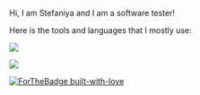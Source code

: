 

Hi, I am Stefaniya and I am a software tester!

Here is the tools and languages that I mostly use:

  <a href="https://skillicons.dev">
    <img src="https://skillicons.dev/icons?i=cs,js,html,css,postman,docker,dotnet,visualstudio,vscode,nodejs,github,selenium,grafana,prometheus,mongodb,mysql,windows,wordpress&perline=6" />
  </a>
</p>

  <img src="https://github-readme-stats.vercel.app/api/top-langs/?username=StefRuseva88&theme=synthwave" />
</p>

  <a href="https://GitHub.com/Naereen/">
    <img src="http://ForTheBadge.com/images/badges/built-with-love.svg" alt="ForTheBadge built-with-love">
  </a>
</p>
